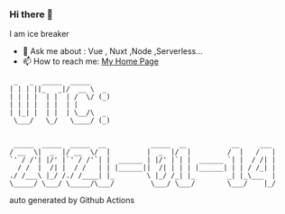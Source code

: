 ### Hi there 👋

I am ice breaker

- 💬 Ask me about : Vue , Nuxt ,Node ,Serverless...
- 📫 How to reach me: [My Home Page](https://icebreaker.top/)

```
 _   _  _____  _____     
| | | ||_   _|/  __ \  _ 
| | | |  | |  | /  \/ (_)
| | | |  | |  | |        
| |_| |  | |  | \__/\  _ 
 \___/   \_/   \____/ (_)
                         
                         
 _____  _____  _____  __           _____  __           __     ___ 
/ __  \|  _  |/ __  \/  |         |  _  |/  |         /  |   /   |
`' / /'| |/' |`' / /'`| |  ______ | |/' |`| |  ______ `| |  / /| |
  / /  |  /| |  / /   | | |______||  /| | | | |______| | | / /_| |
./ /___\ |_/ /./ /____| |_        \ |_/ /_| |_        _| |_\___  |
\_____/ \___/ \_____/\___/         \___/ \___/        \___/    |_/
```

auto generated by Github Actions
